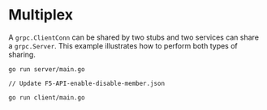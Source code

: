 # Multiplex

A `grpc.ClientConn` can be shared by two stubs and two services can share a
`grpc.Server`. This example illustrates how to perform both types of sharing.

```
go run server/main.go
```
	// Update F5-API-enable-disable-member.json
```
go run client/main.go
```
